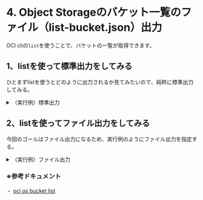 # 4. Object Storageのバケット一覧のファイル（list-bucket.json）出力

OCI cliの`list`を使うことで、バケットの一覧が取得できます。


## 1、listを使って標準出力をしてみる
ひとまずlistを使うとどのように出力されるか見てみたいので、純粋に標準出力してみる。

<details><summary>（実行例）標準出力</summary><div>
  
```console
ritsuko_to@cloudshell:~ (us-ashburn-1)$ oci os bucket list --compartment-id ocid1.compartment.oc1..aaaaaaaaxxxxxxxxxxxxxxxxx --namespace-name hoge_namespace 
{
  "data": [
    {
      "compartment-id": "ocid1.compartment.oc1..aaaaaaaaxxxxxxxxxxxxxxxxx",
      "created-by": "ocid1.user.oc1..aaaaaaaaxxxxxxxxxxxxxxxxxxxxxxxxx",
      "defined-tags": null,
      "etag": "7df95cc4-06e6-4c3d-9295-3f03cdb1dbfe",
      "freeform-tags": null,
      "name": "cn_study_bucket_tf2",
      "namespace": "hoge_namespace",
      "time-created": "2023-10-05T04:19:05.151000+00:00"
    },
    {
      "compartment-id": "ocid1.compartment.oc1..aaaaaaaaxxxxxxxxxxxxxxxxx",
      "created-by": "ocid1.saml2idp.oc1..aaaaaaaarxxxxxxxxxxxxxxxxxxxxxxxxxxxx/hoge.hoge@oracle.com",
      "defined-tags": null,
      "etag": "d3913cf0-5f8d-45e7-81b3-cd99ebd0f215",
      "freeform-tags": null,
      "name": "test_bucket-20231101-2011_clone",
      "namespace": "hoge_namespace",
      "time-created": "2023-11-01T11:11:36.442000+00:00"
    }
  ]
}
```
</div></details>


## 2、listを使ってファイル出力をしてみる
今回のゴールはファイル出力になるため、実行例のようにファイル出力を指定する。

<details><summary>（実行例）ファイル出力</summary><div>
  
```console
ritsuko_to@cloudshell:~ (us-ashburn-1)$ oci os bucket list --compartment-id ocid1.compartment.oc1..aaaaaaaabuuk3ndv2ekfscm5fz5qx2s7cvb5sg5euuvvisz5cejrdve3fqda --namespace-name orasejapan > os_list.json
```
</div></details>

### ※参考ドキュメント
・ [oci os bucket list](https://docs.oracle.com/en-us/iaas/tools/oci-cli/3.37.4/oci_cli_docs/cmdref/os/bucket/list.html)

